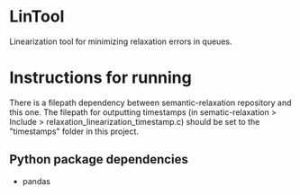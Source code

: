 # LinTool
Linearization tool for minimizing relaxation errors in queues.

# Instructions for running
There is a filepath dependency between semantic-relaxation repository and this one. The filepath for outputting timestamps (in sematic-relaxation > Include > relaxation_linearization_timestamp.c) should be set to the "timestamps" folder in this project.

## Python package dependencies
- pandas
